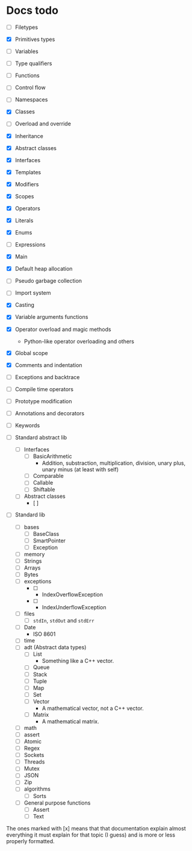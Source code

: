# Docs todo

- [ ] Filetypes
- [x] Primitives types
- [ ] Variables
- [ ] Type qualifiers
- [ ] Functions
- [ ] Control flow
- [ ] Namespaces
- [x] Classes
- [ ] Overload and override
- [x] Inheritance
- [x] Abstract classes
- [x] Interfaces
- [x] Templates
- [x] Modifiers
- [x] Scopes
- [x] Operators
- [x] Literals
- [x] Enums
- [ ] Expressions
- [x] Main
- [x] Default heap allocation
- [ ] Pseudo garbage collection
- [ ] Import system
- [x] Casting
- [x] Variable arguments functions
- [x] Operator overload and magic methods
  - Python-like operator overloading and others
- [x] Global scope
- [x] Comments and indentation
- [ ] Exceptions and backtrace
- [ ] Compile time operators
- [ ] Prototype modification
- [ ] Annotations and decorators
- [ ] Keywords

- [ ] Standard abstract lib
  - [ ] Interfaces
    - [ ] BasicArithmetic
      - Addition, substraction, multiplication, division, unary plus, unary minus (at least with self)
    - [ ] Comparable
    - [ ] Callable
    - [ ] Shiftable
  - [ ] Abstract classes
    - [ ] 
- [ ] Standard lib
  - [ ] bases
    - [ ] BaseClass
    - [ ] SmartPointer
    - [ ] Exception
  - [ ] memory
  - [ ] Strings
  - [ ] Arrays
  - [ ] Bytes
  - [ ] exceptions
    - [ ] - IndexOverflowException
    - [ ] - IndexUnderflowException
  - [ ] files
    - [ ] `stdIn`, `stdOut` and `stdErr`
  - [ ] Date 
    - ISO 8601
  - [ ] time
  - [ ] adt (Abstract data types)
    - [ ] List
      - Something like a C++ vector.
    - [ ] Queue
    - [ ] Stack
    - [ ] Tuple
    - [ ] Map
    - [ ] Set
    - [ ] Vector
      - A mathematical vector, not a C++ vector.
    - [ ] Matrix
      - A mathematical matrix.
  - [ ] math
  - [ ] assert
  - [ ] Atomic
  - [ ] Regex
  - [ ] Sockets
  - [ ] Threads
  - [ ] Mutex
  - [ ] JSON
  - [ ] Zip
  - [ ] algorithms
    - [ ] Sorts
  - [ ] General purpose functions
    - [ ] Assert
    - [ ] Text

The ones marked with [x] means that that documentation explain almost everything it must explain for that topic (I guess) and is more or less properly formatted.
